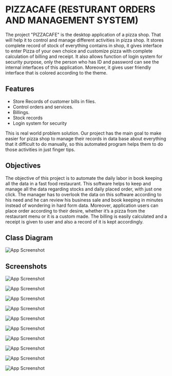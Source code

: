 
# PIZZACAFE (RESTURANT ORDERS AND MANAGEMENT SYSTEM)

The project "PIZZACAFE" is the desktop application of a pizza shop. That will help it to control and manage different activities in pizza shop. It stores complete record of stock of everything contains in shop, it gives interface to enter Pizza of your own choice and customize pizza with complete calculation of billing and receipt. It also allows function of login system for security purpose, only the person who has ID and password can see the internal interfaces of this application. Moreover, it gives user friendly interface that is colored according to the theme.




## Features

- Store Records of customer bills in files.
- Control orders and services.
- Billings.
- Stock records
- Login system for security

This is real world problem solution. Our project has the main goal to make easier for pizza shop to manage their records in data base about everything that it difficult to do manually, so this automated program helps them to do those activities in just finger tips.


## Objectives
The objective of this project is to automate the daily labor in book keeping all the data in a fast food restaurant. This software helps to keep and manage all the data regarding stocks and daily placed order, with just one click. The manager has to overlook the data on this software according to his need and he can review his business sale and book keeping in minutes instead of wondering in hard form data. Moreover, application users can place order according to their desire, whether it’s a pizza from the restaurant menu or it is a custom made. The billing is easily calculated and a receipt is given to user and also a record of it is kept accordingly.




## Class Diagram

![App Screenshot](https://raw.githubusercontent.com/shaheerAlam1/Pizza-Restaurant-Orders-And-Management/main/project%20screenshots%20and%20Class%20diagram/class%20diagram.png)

## Screenshots

![App Screenshot](https://github.com/shaheerAlam1/Pizza-Restaurant-Orders-And-Management/blob/main/project%20screenshots%20and%20Class%20diagram/login%20screen.png?raw=true)

![App Screenshot](https://github.com/shaheerAlam1/Pizza-Restaurant-Orders-And-Management/blob/main/project%20screenshots%20and%20Class%20diagram/authentication%20error.png?raw=true)

![App Screenshot](https://github.com/shaheerAlam1/Pizza-Restaurant-Orders-And-Management/blob/main/project%20screenshots%20and%20Class%20diagram/main%20ui.png?raw=true)

![App Screenshot](https://github.com/shaheerAlam1/Pizza-Restaurant-Orders-And-Management/blob/main/project%20screenshots%20and%20Class%20diagram/special%20pizza%20menu.png?raw=true)

![App Screenshot](https://github.com/shaheerAlam1/Pizza-Restaurant-Orders-And-Management/blob/main/project%20screenshots%20and%20Class%20diagram/order%20special%20pizza.png?raw=true)

![App Screenshot](https://github.com/shaheerAlam1/Pizza-Restaurant-Orders-And-Management/blob/main/project%20screenshots%20and%20Class%20diagram/make%20your%20own%20pizza.png?raw=true)

![App Screenshot](https://github.com/shaheerAlam1/Pizza-Restaurant-Orders-And-Management/blob/main/project%20screenshots%20and%20Class%20diagram/custom%20pizza%20order%20screen.png?raw=true)

![App Screenshot](https://github.com/shaheerAlam1/Pizza-Restaurant-Orders-And-Management/blob/main/project%20screenshots%20and%20Class%20diagram/order%20records.png?raw=true)

![App Screenshot](https://github.com/shaheerAlam1/Pizza-Restaurant-Orders-And-Management/blob/main/project%20screenshots%20and%20Class%20diagram/single%20record.png?raw=true)

![App Screenshot](https://github.com/shaheerAlam1/Pizza-Restaurant-Orders-And-Management/blob/main/project%20screenshots%20and%20Class%20diagram/stock.png?raw=true)

